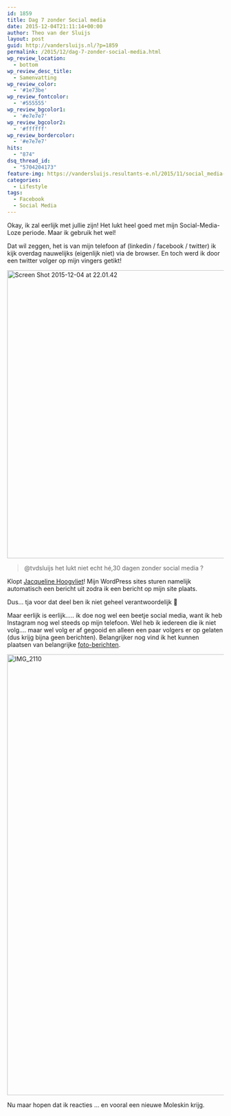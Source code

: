 ```yaml
---
id: 1859
title: Dag 7 zonder Social media
date: 2015-12-04T21:11:14+00:00
author: Theo van der Sluijs
layout: post
guid: http://vandersluijs.nl/?p=1859
permalink: /2015/12/dag-7-zonder-social-media.html
wp_review_location:
  - bottom
wp_review_desc_title:
  - Samenvatting
wp_review_color:
  - '#1e73be'
wp_review_fontcolor:
  - '#555555'
wp_review_bgcolor1:
  - '#e7e7e7'
wp_review_bgcolor2:
  - '#ffffff'
wp_review_bordercolor:
  - '#e7e7e7'
hits:
  - "874"
dsq_thread_id:
  - "5704204173"
feature-img: https://vandersluijs.resultants-e.nl/2015/11/social_media-e1449262641636.jpg
categories:
  - Lifestyle
tags:
  - Facebook
  - Social Media
---
```

Okay, ik zal eerlijk met jullie zijn! Het lukt heel goed met mijn Social-Media-Loze periode. Maar ik gebruik het wel!

Dat wil zeggen, het is van mijn telefoon af (linkedin / facebook / twitter) ik kijk overdag nauwelijks (eigenlijk niet) via de browser. En toch werd ik door een twitter volger op mijn vingers getikt!<!--more-->

<img class="aligncenter size-large wp-image-1860" src="https://vandersluijs.resultants-e.nl/2015/12/Screen-Shot-2015-12-04-at-22.01.42-1024x669.png" alt="Screen Shot 2015-12-04 at 22.01.42" width="1024" height="669" srcset="https://vandersluijs.resultants-e.nl/2015/12/Screen-Shot-2015-12-04-at-22.01.42-1024x669.png 1024w, https://vandersluijs.resultants-e.nl/2015/12/Screen-Shot-2015-12-04-at-22.01.42-300x196.png 300w, https://vandersluijs.resultants-e.nl/2015/12/Screen-Shot-2015-12-04-at-22.01.42-768x502.png 768w, https://vandersluijs.resultants-e.nl/2015/12/Screen-Shot-2015-12-04-at-22.01.42.png 1200w" sizes="(max-width: 767px) 89vw, (max-width: 1000px) 54vw, (max-width: 1071px) 543px, 580px" />

> @tvdsluijs het lukt niet echt hé,30 dagen zonder social media ?

Klopt <a href="https://twitter.com/JacHoogvliet" target="_blank">Jacqueline Hoogvliet</a>! Mijn WordPress sites sturen namelijk automatisch een bericht uit zodra ik een bericht op mijn site plaats.

Dus&#8230; tja voor dat deel ben ik niet geheel verantwoordelijk 🙂

Maar eerlijk is eerlijk&#8230;.. ik doe nog wel een beetje social media, want ik heb Instagram nog wel steeds op mijn telefoon. Wel heb ik iedereen die ik niet volg&#8230;. maar wel volg er af gegooid en alleen een paar volgers er op gelaten (dus krijg bijna geen berichten). Belangrijker nog vind ik het kunnen plaatsen van belangrijke <a href="https://www.instagram.com/p/-3hVrkSpF3/" target="_blank">foto-berichten</a>.

<img class="aligncenter size-large wp-image-1861" src="https://vandersluijs.resultants-e.nl/2015/12/IMG_2110-1024x1024.jpg" alt="IMG_2110" width="1024" height="1024" srcset="https://vandersluijs.resultants-e.nl/2015/12/IMG_2110-1024x1024.jpg 1024w, https://vandersluijs.resultants-e.nl/2015/12/IMG_2110-150x150.jpg 150w, https://vandersluijs.resultants-e.nl/2015/12/IMG_2110-300x300.jpg 300w, https://vandersluijs.resultants-e.nl/2015/12/IMG_2110-768x768.jpg 768w, https://vandersluijs.resultants-e.nl/2015/12/IMG_2110-65x65.jpg 65w, https://vandersluijs.resultants-e.nl/2015/12/IMG_2110.jpg 1200w" sizes="(max-width: 767px) 89vw, (max-width: 1000px) 54vw, (max-width: 1071px) 543px, 580px" />

Nu maar hopen dat ik reacties &#8230; en vooral een nieuwe Moleskin krijg.